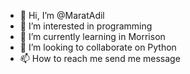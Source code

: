 - 👋 Hi, I’m @MaratAdil
- 👀 I’m interested in programming
- 🌱 I’m currently learning in Morrison 
- 💞️ I’m looking to collaborate on Python
- 📫 How to reach me send me message

<!---
MaratAdil/MaratAdil is a ✨ special ✨ repository because its `README.md` (this file) appears on your GitHub profile.
You can click the Preview link to take a look at your changes.
--->
